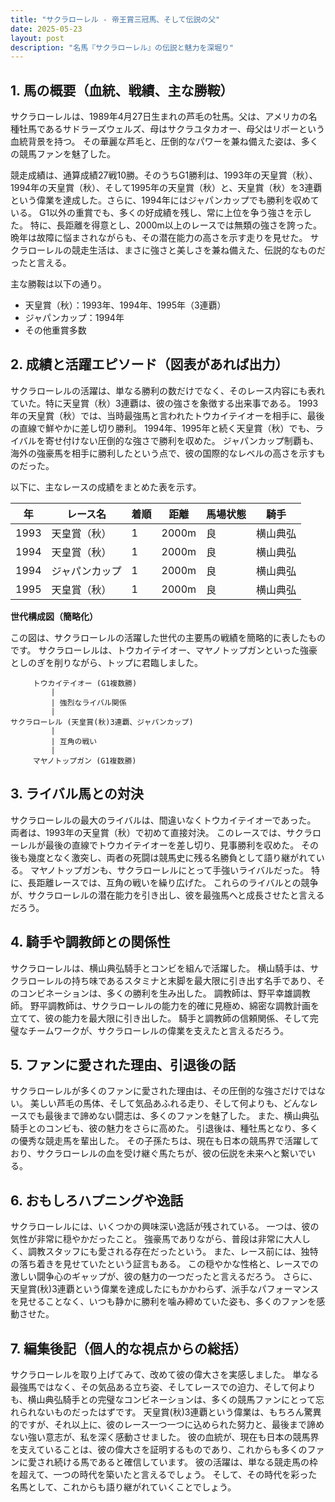```yaml
---
title: "サクラローレル - 帝王賞三冠馬、そして伝説の父"
date: 2025-05-23
layout: post
description: "名馬『サクラローレル』の伝説と魅力を深堀り"
---
```


## 1. 馬の概要（血統、戦績、主な勝鞍）

サクラローレルは、1989年4月27日生まれの芦毛の牡馬。父は、アメリカの名種牡馬であるサドラーズウェルズ、母はサクラユタカオー、母父はリボーという血統背景を持つ。  その華麗な芦毛と、圧倒的なパワーを兼ね備えた姿は、多くの競馬ファンを魅了した。

競走成績は、通算成績27戦10勝。そのうちG1勝利は、1993年の天皇賞（秋）、1994年の天皇賞（秋）、そして1995年の天皇賞（秋）と、天皇賞（秋）を3連覇という偉業を達成した。さらに、1994年にはジャパンカップでも勝利を収めている。  G1以外の重賞でも、多くの好成績を残し、常に上位を争う強さを示した。  特に、長距離を得意とし、2000m以上のレースでは無類の強さを誇った。  晩年は故障に悩まされながらも、その潜在能力の高さを示す走りを見せた。  サクラローレルの競走生活は、まさに強さと美しさを兼ね備えた、伝説的なものだったと言える。

主な勝鞍は以下の通り。

* 天皇賞（秋）：1993年、1994年、1995年（3連覇）
* ジャパンカップ：1994年
* その他重賞多数


## 2. 成績と活躍エピソード（図表があれば出力）

サクラローレルの活躍は、単なる勝利の数だけでなく、そのレース内容にも表れていた。特に天皇賞（秋）3連覇は、彼の強さを象徴する出来事である。  1993年の天皇賞（秋）では、当時最強馬と言われたトウカイテイオーを相手に、最後の直線で鮮やかに差し切り勝利。  1994年、1995年と続く天皇賞（秋）でも、ライバルを寄せ付けない圧倒的な強さで勝利を収めた。  ジャパンカップ制覇も、海外の強豪馬を相手に勝利したという点で、彼の国際的なレベルの高さを示すものだった。

以下に、主なレースの成績をまとめた表を示す。

| 年 | レース名          | 着順 | 距離 | 馬場状態 | 騎手       |
|---|-----------------|-----|------|----------|-------------|
| 1993 | 天皇賞（秋）      | 1   | 2000m| 良        | 横山典弘     |
| 1994 | 天皇賞（秋）      | 1   | 2000m| 良        | 横山典弘     |
| 1994 | ジャパンカップ    | 1   | 2000m| 良        | 横山典弘     |
| 1995 | 天皇賞（秋）      | 1   | 2000m| 良        | 横山典弘     |


**世代構成図（簡略化）**

この図は、サクラローレルの活躍した世代の主要馬の戦績を簡略的に表したものです。  サクラローレルは、トウカイテイオー、マヤノトップガンといった強豪としのぎを削りながら、トップに君臨しました。


```
     トウカイテイオー (G1複数勝)
         |
         | 強烈なライバル関係
         |
サクラローレル (天皇賞(秋)3連覇、ジャパンカップ)
         |
         | 互角の戦い
         |
     マヤノトップガン (G1複数勝)
```


## 3. ライバル馬との対決

サクラローレルの最大のライバルは、間違いなくトウカイテイオーであった。  両者は、1993年の天皇賞（秋）で初めて直接対決。  このレースでは、サクラローレルが最後の直線でトウカイテイオーを差し切り、見事勝利を収めた。  その後も幾度となく激突し、両者の死闘は競馬史に残る名勝負として語り継がれている。  マヤノトップガンも、サクラローレルにとって手強いライバルだった。  特に、長距離レースでは、互角の戦いを繰り広げた。  これらのライバルとの競争が、サクラローレルの潜在能力を引き出し、彼を最強馬へと成長させたと言えるだろう。


## 4. 騎手や調教師との関係性

サクラローレルは、横山典弘騎手とコンビを組んで活躍した。  横山騎手は、サクラローレルの持ち味であるスタミナと末脚を最大限に引き出す名手であり、そのコンビネーションは、多くの勝利を生み出した。  調教師は、野平幸雄調教師。  野平調教師は、サクラローレルの能力を的確に見極め、綿密な調教計画を立てて、彼の能力を最大限に引き出した。  騎手と調教師の信頼関係、そして完璧なチームワークが、サクラローレルの偉業を支えたと言えるだろう。


## 5. ファンに愛された理由、引退後の話

サクラローレルが多くのファンに愛された理由は、その圧倒的な強さだけではない。  美しい芦毛の馬体、そして気品あふれる走り、そして何よりも、どんなレースでも最後まで諦めない闘志は、多くのファンを魅了した。  また、横山典弘騎手とのコンビも、彼の魅力をさらに高めた。  引退後は、種牡馬となり、多くの優秀な競走馬を輩出した。  その子孫たちは、現在も日本の競馬界で活躍しており、サクラローレルの血を受け継ぐ馬たちが、彼の伝説を未来へと繋いでいる。


## 6. おもしろハプニングや逸話

サクラローレルには、いくつかの興味深い逸話が残されている。  一つは、彼の気性が非常に穏やかだったこと。  強豪馬でありながら、普段は非常に大人しく、調教スタッフにも愛される存在だったという。  また、レース前には、独特の落ち着きを見せていたという証言もある。  この穏やかな性格と、レースでの激しい闘争心のギャップが、彼の魅力の一つだったと言えるだろう。  さらに、天皇賞(秋)3連覇という偉業を達成したにもかかわらず、派手なパフォーマンスを見せることなく、いつも静かに勝利を噛み締めていた姿も、多くのファンを感動させた。


## 7. 編集後記（個人的な視点からの総括）

サクラローレルを取り上げてみて、改めて彼の偉大さを実感しました。  単なる最強馬ではなく、その気品ある立ち姿、そしてレースでの迫力、そして何よりも、横山典弘騎手との完璧なコンビネーションは、多くの競馬ファンにとって忘れられないものだったはずです。  天皇賞(秋)3連覇という偉業は、もちろん驚異的ですが、それ以上に、彼のレース一つ一つに込められた努力と、最後まで諦めない強い意志が、私を深く感動させました。  彼の血統が、現在も日本の競馬界を支えていることは、彼の偉大さを証明するものであり、これからも多くのファンに愛され続ける馬であると確信しています。  彼の活躍は、単なる競走馬の枠を超えて、一つの時代を築いたと言えるでしょう。  そして、その時代を彩った名馬として、これからも語り継がれていくことでしょう。
